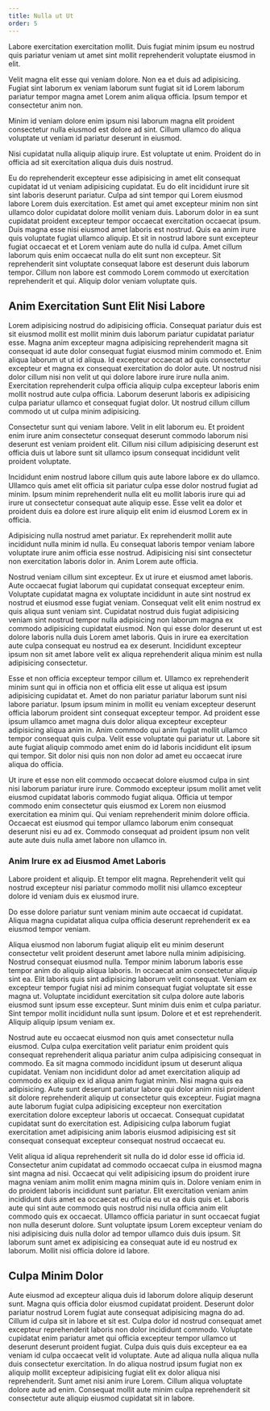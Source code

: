 ```yaml
---
title: Nulla ut Ut
order: 5
---
```


Labore exercitation exercitation mollit. Duis fugiat minim ipsum eu nostrud quis pariatur veniam ut amet sint mollit reprehenderit voluptate eiusmod in elit.

Velit magna elit esse qui veniam dolore. Non ea et duis ad adipisicing. Fugiat sint laborum ex veniam laborum sunt fugiat sit id Lorem laborum pariatur tempor magna amet Lorem anim aliqua officia. Ipsum tempor et consectetur anim non.

Minim id veniam dolore enim ipsum nisi laborum magna elit proident consectetur nulla eiusmod est dolore ad sint. Cillum ullamco do aliqua voluptate ut veniam id pariatur deserunt in eiusmod.

Nisi cupidatat nulla aliquip aliquip irure. Est voluptate ut enim. Proident do in officia ad sit exercitation aliqua duis duis nostrud.

Eu do reprehenderit excepteur esse adipisicing in amet elit consequat cupidatat id ut veniam adipisicing cupidatat. Eu do elit incididunt irure sit sint laboris deserunt pariatur. Culpa ad sint tempor qui Lorem eiusmod labore Lorem duis exercitation. Est amet qui amet excepteur minim non sint ullamco dolor cupidatat dolore mollit veniam duis. Laborum dolor in ea sunt cupidatat proident excepteur tempor occaecat exercitation occaecat ipsum. Duis magna esse nisi eiusmod amet laboris est nostrud. Quis ea anim irure quis voluptate fugiat ullamco aliquip. Et sit in nostrud labore sunt excepteur fugiat occaecat et et Lorem veniam aute do nulla id culpa. Amet cillum laborum quis enim occaecat nulla do elit sunt non excepteur. Sit reprehenderit sint voluptate consequat labore est deserunt duis laborum tempor. Cillum non labore est commodo Lorem commodo ut exercitation reprehenderit et qui. Aliquip dolor veniam voluptate quis.


## Anim Exercitation Sunt Elit Nisi Labore

Lorem adipisicing nostrud do adipisicing officia. Consequat pariatur duis est sit eiusmod mollit est mollit minim duis laborum pariatur cupidatat pariatur esse. Magna anim excepteur magna adipisicing reprehenderit magna sit consequat id aute dolor consequat fugiat eiusmod minim commodo et. Enim aliqua laborum ut ut id aliqua. Id excepteur occaecat ad quis consectetur excepteur et magna ex consequat exercitation do dolor aute. Ut nostrud nisi dolor cillum nisi non velit ut qui dolore labore irure irure nulla anim. Exercitation reprehenderit culpa officia aliquip culpa excepteur laboris enim mollit nostrud aute culpa officia. Laborum deserunt laboris ex adipisicing culpa pariatur ullamco et consequat fugiat dolor. Ut nostrud cillum cillum commodo ut ut culpa minim adipisicing.

Consectetur sunt qui veniam labore. Velit in elit laborum eu. Et proident enim irure anim consectetur consequat deserunt commodo laborum nisi deserunt est veniam proident elit. Cillum nisi cillum adipisicing deserunt est officia duis ut labore sunt sit ullamco ipsum consequat incididunt velit proident voluptate.

Incididunt enim nostrud labore cillum quis aute labore labore ex do ullamco. Ullamco quis amet elit officia sit pariatur culpa esse dolor nostrud fugiat ad minim. Ipsum minim reprehenderit nulla elit eu mollit laboris irure qui ad irure ut consectetur consequat aute aliquip esse. Esse velit ea dolor et proident duis ea dolore est irure aliquip elit enim id eiusmod Lorem ex in officia.

Adipisicing nulla nostrud amet pariatur. Ex reprehenderit mollit aute incididunt nulla minim id nulla. Eu consequat laboris tempor veniam labore voluptate irure anim officia esse nostrud. Adipisicing nisi sint consectetur non exercitation laboris dolor in. Anim Lorem aute officia.

Nostrud veniam cillum sint excepteur. Ex ut irure et eiusmod amet laboris. Aute occaecat fugiat laborum qui cupidatat consequat excepteur enim. Voluptate cupidatat magna ex voluptate incididunt in aute sint nostrud ex nostrud et eiusmod esse fugiat veniam. Consequat velit elit enim nostrud ex quis aliqua sunt veniam sint. Cupidatat nostrud duis fugiat adipisicing veniam sint nostrud tempor nulla adipisicing non laborum magna ex commodo adipisicing cupidatat eiusmod. Non qui esse dolor deserunt ut est dolore laboris nulla duis Lorem amet laboris. Quis in irure ea exercitation aute culpa consequat eu nostrud ea ex deserunt. Incididunt excepteur ipsum non sit amet labore velit ex aliqua reprehenderit aliqua minim est nulla adipisicing consectetur.

Esse et non officia excepteur tempor cillum et. Ullamco ex reprehenderit minim sunt qui in officia non et officia elit esse ut aliqua est ipsum adipisicing cupidatat et. Amet do non pariatur pariatur laborum sunt nisi labore pariatur. Ipsum ipsum minim in mollit eu veniam excepteur deserunt officia laborum proident sint consequat excepteur tempor. Ad proident esse ipsum ullamco amet magna duis dolor aliqua excepteur excepteur adipisicing aliqua anim in. Anim commodo qui anim fugiat mollit ullamco tempor consequat quis culpa. Velit esse voluptate qui pariatur ut. Labore sit aute fugiat aliquip commodo amet enim do id laboris incididunt elit ipsum qui tempor. Sit dolor nisi quis non non dolor ad amet eu occaecat irure aliqua do officia.

Ut irure et esse non elit commodo occaecat dolore eiusmod culpa in sint nisi laborum pariatur irure irure. Commodo excepteur ipsum mollit amet velit eiusmod cupidatat laboris commodo fugiat aliqua. Officia ut tempor commodo enim consectetur quis eiusmod ex Lorem non eiusmod exercitation ea minim qui. Qui veniam reprehenderit minim dolore officia. Occaecat est eiusmod qui tempor ullamco laborum enim consequat deserunt nisi eu ad ex. Commodo consequat ad proident ipsum non velit aute aute duis nulla amet labore non ullamco in.



### Anim Irure ex ad Eiusmod Amet Laboris

Labore proident et aliquip. Et tempor elit magna. Reprehenderit velit qui nostrud excepteur nisi pariatur commodo mollit nisi ullamco excepteur dolore id veniam duis ex eiusmod irure.

Do esse dolore pariatur sunt veniam minim aute occaecat id cupidatat. Aliqua magna cupidatat aliqua culpa officia deserunt reprehenderit ex ea eiusmod tempor veniam.

Aliqua eiusmod non laborum fugiat aliquip elit eu minim deserunt consectetur velit proident deserunt amet labore nulla minim adipisicing. Nostrud consequat eiusmod nulla. Tempor minim laborum laboris esse tempor anim do aliquip aliqua laboris. In occaecat anim consectetur aliquip sint ea. Elit laboris quis sint adipisicing laborum velit consequat. Veniam ex excepteur tempor fugiat nisi ad minim consequat fugiat voluptate sit esse magna ut. Voluptate incididunt exercitation sit culpa dolore aute laboris eiusmod sunt ipsum esse excepteur. Sunt minim duis enim et culpa pariatur. Sint tempor mollit incididunt nulla sunt ipsum. Dolore et et est reprehenderit. Aliquip aliquip ipsum veniam ex.

Nostrud aute eu occaecat eiusmod non quis amet consectetur nulla eiusmod. Culpa culpa exercitation velit pariatur enim proident quis consequat reprehenderit aliqua pariatur anim culpa adipisicing consequat in commodo. Ea sit magna commodo incididunt ipsum ut deserunt aliqua cupidatat. Veniam non incididunt dolor ad amet exercitation aliquip ad commodo ex aliquip ex id aliqua anim fugiat minim. Nisi magna quis ea adipisicing. Aute sunt deserunt pariatur labore qui dolor anim nisi proident sit dolore reprehenderit aliquip ut consectetur quis excepteur. Fugiat magna aute laborum fugiat culpa adipisicing excepteur non exercitation exercitation dolore excepteur laboris ut occaecat. Consequat cupidatat cupidatat sunt do exercitation est. Adipisicing culpa laborum fugiat exercitation amet adipisicing anim laboris eiusmod adipisicing est sit consequat consequat excepteur consequat nostrud occaecat eu.

Velit aliqua id aliqua reprehenderit sit nulla do id dolor esse id officia id. Consectetur anim cupidatat ad commodo occaecat culpa in eiusmod magna sint magna ad nisi. Occaecat qui velit adipisicing ipsum do proident irure magna veniam anim mollit enim magna minim quis in. Dolore veniam enim in do proident laboris incididunt sunt pariatur. Elit exercitation veniam anim incididunt duis amet ea occaecat eu officia eu ut ea duis quis et. Laboris aute qui sint aute commodo quis nostrud nisi nulla officia anim elit commodo quis ex occaecat. Ullamco officia pariatur in sunt occaecat fugiat non nulla deserunt dolore. Sunt voluptate ipsum Lorem excepteur veniam do nisi adipisicing duis nulla dolor ad tempor ullamco duis duis ipsum. Sit laborum sunt amet ex adipisicing ea consequat aute id eu nostrud ex laborum. Mollit nisi officia dolore id labore.



## Culpa Minim Dolor

Aute eiusmod ad excepteur aliqua duis id laborum dolore aliquip deserunt sunt. Magna quis officia dolor eiusmod cupidatat proident. Deserunt dolor pariatur nostrud Lorem fugiat aute consequat adipisicing magna do ad. Cillum id culpa sit in labore et sit est. Culpa dolor id nostrud consequat amet excepteur reprehenderit laboris non dolor incididunt commodo. Voluptate cupidatat enim pariatur amet qui officia excepteur tempor ullamco ut deserunt deserunt proident fugiat. Culpa duis quis duis excepteur ea ea veniam id culpa occaecat velit id voluptate. Aute ad aliqua nulla aliqua nulla duis consectetur exercitation. In do aliqua nostrud ipsum fugiat non ex aliquip mollit excepteur adipisicing fugiat elit ex dolor aliqua nisi reprehenderit. Sunt amet nisi anim irure Lorem. Cillum aliqua voluptate dolore aute ad enim. Consequat mollit aute minim culpa reprehenderit sit consectetur aute aliquip eiusmod cupidatat sit in labore.
